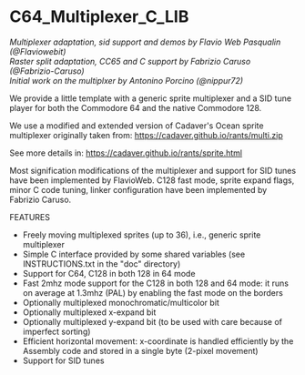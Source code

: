 # C64_Multiplexer_C_LIB
_Multiplexer adaptation, sid support and demos by Flavio Web Pasqualin (@Flaviowebit)_ \
_Raster split adaptation, CC65 and C support by Fabrizio Caruso (@Fabrizio-Caruso)_ \
_Initial work on the multiplxer by Antonino Porcino (@nippur72)_ 


We provide a little template with a generic sprite multiplexer and a SID tune player for both the Commodore 64 and the native Commodore 128.

We use a modified and extended version of Cadaver's Ocean sprite multiplexer originally taken from:
https://cadaver.github.io/rants/multi.zip

See more details in:
https://cadaver.github.io/rants/sprite.html

Most signification modifications of the multiplexer and support for SID tunes have been implemented by FlavioWeb.
C128 fast mode, sprite expand flags, minor C code tuning, linker configuration have been implemented by Fabrizio Caruso.

FEATURES
- Freely moving multiplexed sprites (up to 36), i.e., generic sprite multiplexer 
- Simple C interface provided by some shared variables (see INSTRUCTIONS.txt in the "doc" directory)
- Support for C64, C128 in both 128 in 64 mode
- Fast 2mhz mode support for the C128 in both 128 and 64 mode: it runs on average at 1.3mhz (PAL) by enabling the fast mode on the borders
- Optionally multiplexed monochromatic/multicolor bit
- Optionally multiplexed x-expand bit
- Optionally multiplexed y-expand bit (to be used with care because of imperfect sorting)
- Efficient horizontal movement: x-coordinate is handled efficiently by the Assembly code and stored in a single byte (2-pixel movement)
- Support for SID tunes 

